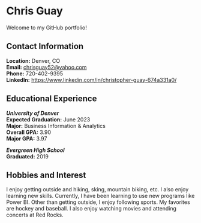 # Chris Guay

Welcome to my GitHub portfolio!

## Contact Information
**Location:** Denver, CO<br>
**Email:** chrisguay52@yahoo.com<br>
**Phone:** 720-402-9395<br> 
**LinkedIn:** https://www.linkedin.com/in/christopher-guay-674a331a0/

## Educational Experience
***University of Denver*** <br>
**Expected Graduation:** June 2023 <br>
**Major:** Business Information & Analytics<br> 
**Overall GPA:** 3.90 <br>
**Major GPA:** 3.97 <br>

***Evergreen High School***<br>
**Graduated:** 2019

## Hobbies and Interest
I enjoy getting outside and hiking, sking, mountain biking, etc. I also enjoy learning new skills. Currently, I have been learning to use new programs like Power BI. Other than getting outside, I enjoy following sports. My favorites are hockey and baseball. I also enjoy watching movies and attending concerts at Red Rocks. 
